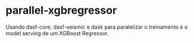 # parallel-xgbregressor
Usando dasf-core, dasf-seismic e dask para paralelizar o treinamento e o model serving de um XGBoost Regressor.
